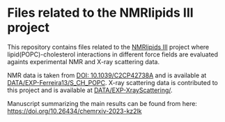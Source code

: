 # Files related to the NMRlipids III project 

This repository contains files related to the [NMRlipids III](www.nmrlipids.blogspot.fi) project where lipid(POPC)-cholesterol interactions in different force fields are evaluated againts experimental NMR and X-ray scattering data. 

NMR data is taken from [DOI: 10.1039/C2CP42738A]( https://doi.org/10.1039/C2CP42738A) and is available at [DATA/EXP-Ferreira13/S_CH_POPC](https://github.com/NMRLipids/NmrLipidsCholXray/tree/master/DATA/EXP-Ferreira13/S_CH_POPC). X-ray scattering data is contributed to this project and is available at [DATA/EXP-XrayScattering/](https://github.com/NMRLipids/NmrLipidsCholXray/tree/master/DATA/EXP-XrayScattering/).

Manuscript summarizing the main results can be found from here: https://doi.org/10.26434/chemrxiv-2023-kz2lk
